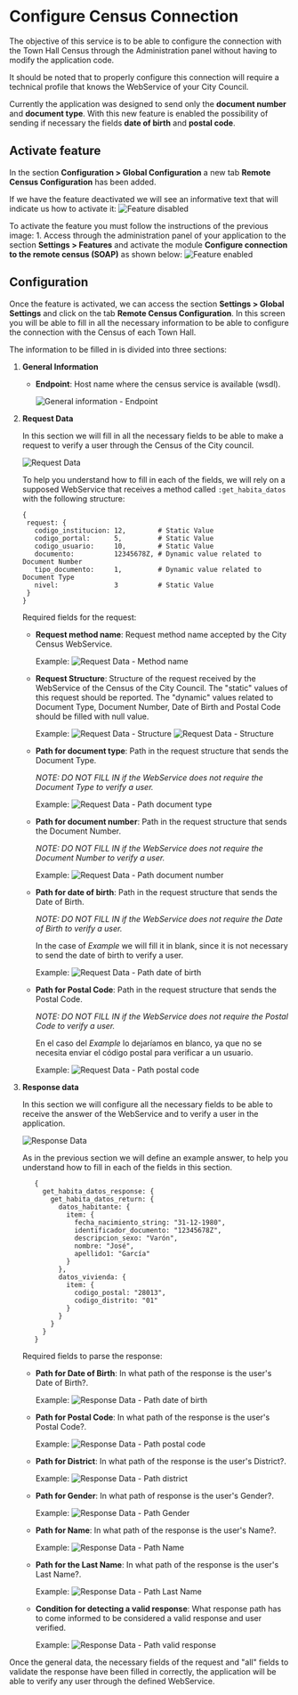 # Configure Census Connection

The objective of this service is to be able to configure the connection with the Town Hall Census through the Administration panel without having to modify the application code.

It should be noted that to properly configure this connection will require a technical profile that knows the WebService of your City Council.

Currently the application was designed to send only the **document number** and **document type**. With this new feature is enabled the possibility of sending if necessary the fields **date of birth** and **postal code**.

## Activate feature

In the section **Configuration &gt; Global Configuration** a new tab **Remote Census Configuration** has been added.

If we have the feature deactivated we will see an informative text that will indicate us how to activate it: ![Feature disabled](../../.gitbook/assets/feature-disabled-en.png)

To activate the feature you must follow the instructions of the previous image: 1. Access through the administration panel of your application to the section **Settings &gt; Features** and activate the module **Configure connection to the remote census \(SOAP\)** as shown below: ![Feature enabled](../../.gitbook/assets/feature-enabled-en.png)

## Configuration

Once the feature is activated, we can access the section **Settings &gt; Global Settings** and click on the tab **Remote Census Configuration**. In this screen you will be able to fill in all the necessary information to be able to configure the connection with the Census of each Town Hall.

The information to be filled in is divided into three sections:

1. **General Information**
   * **Endpoint**: Host name where the census service is available \(wsdl\).

     ![General information - Endpoint](../../.gitbook/assets/general-information-endpoint-en.png)
2. **Request Data**

   In this section we will fill in all the necessary fields to be able to make a request to verify a user through the Census of the City council.

   ![Request Data](../../.gitbook/assets/request-data-en.png)

   To help you understand how to fill in each of the fields, we will rely on a supposed WebService that receives a method called `:get_habita_datos` with the following structure:

   ```text
   {
    request: {
      codigo_institucion: 12,        # Static Value
      codigo_portal:      5,         # Static Value
      codigo_usuario:     10,        # Static Value
      documento:          12345678Z, # Dynamic value related to Document Number
      tipo_documento:     1,         # Dynamic value related to Document Type
      nivel:              3          # Static Value
    }
   }
   ```

   Required fields for the request:

   * **Request method name**: Request method name accepted by the City Census WebService.

     Example: ![Request Data - Method name](../../.gitbook/assets/request-data-method-name-en.png)

   * **Request Structure**: Structure of the request received by the WebService of the Census of the City Council. The "static" values of this request should be reported. The "dynamic" values related to Document Type, Document Number, Date of Birth and Postal Code should be filled with null value.

     Example: ![Request Data - Structure](../../.gitbook/assets/request-data-structure-en.png) ![Request Data - Structure](../../.gitbook/assets/request-data-structure-info-en.png)

   * **Path for document type**: Path in the request structure that sends the Document Type.

     _NOTE: DO NOT FILL IN if the WebService does not require the Document Type to verify a user._

     Example: ![Request Data - Path document type](../../.gitbook/assets/request-data-path-document-type-en.png)

   * **Path for document number**: Path in the request structure that sends the Document Number.

     _NOTE: DO NOT FILL IN if the WebService does not require the Document Number to verify a user._

     Example: ![Request Data - Path document number](../../.gitbook/assets/request-data-path-document-number-en.png)

   * **Path for date of birth**: Path in the request structure that sends the Date of Birth.

     _NOTE: DO NOT FILL IN if the WebService does not require the Date of Birth to verify a user._

     In the case of _Example_ we will fill it in blank, since it is not necessary to send the date of birth to verify a user.

     Example: ![Request Data - Path date of birth](../../.gitbook/assets/request-data-path-date-of-birth-en.png)

   * **Path for Postal Code**: Path in the request structure that sends the Postal Code.

     _NOTE: DO NOT FILL IN if the WebService does not require the Postal Code to verify a user._

     En el caso del _Example_ lo dejaríamos en blanco, ya que no se necesita enviar el código postal para verificar a un usuario.

     Example: ![Request Data - Path postal code](../../.gitbook/assets/request-data-path-postal-code-en.png)

3. **Response data**

   In this section we will configure all the necessary fields to be able to receive the answer of the WebService and to verify a user in the application.

   ![Response Data](../../.gitbook/assets/response-data-en.png)

   As in the previous section we will define an example answer, to help you understand how to fill in each of the fields in this section.

   ```text
      {
        get_habita_datos_response: {
          get_habita_datos_return: {
            datos_habitante: {
              item: {
                fecha_nacimiento_string: "31-12-1980",
                identificador_documento: "12345678Z",
                descripcion_sexo: "Varón",
                nombre: "José",
                apellido1: "García"
              }
            },
            datos_vivienda: {
              item: {
                codigo_postal: "28013",
                codigo_distrito: "01"
              }
            }
          }
        }
      }
   ```

   Required fields to parse the response:

   * **Path for Date of Birth**: In what path of the response is the user's Date of Birth?.

     Example: ![Response Data - Path date of birth](../../.gitbook/assets/response-data-path-date-of-birth-en.png)

   * **Path for Postal Code**: In what path of the response is the user's Postal Code?.

     Example: ![Response Data - Path postal code](../../.gitbook/assets/response-data-path-postal-code-en.png)

   * **Path for District**: In what path of the response is the user's District?.

     Example: ![Response Data - Path district](../../.gitbook/assets/response-data-path-district-en.png)

   * **Path for Gender**: In what path of response is the user's Gender?.

     Example: ![Response Data - Path Gender](../../.gitbook/assets/response-data-path-gender-en.png)

   * **Path for Name**: In what path of the response is the user's Name?.

     Example: ![Response Data - Path Name](../../.gitbook/assets/response-data-path-name-en.png)

   * **Path for the Last Name**: In what path of the response is the user's Last Name?.

     Example: ![Response Data - Path Last Name](../../.gitbook/assets/response-data-path-last-name-en.png)

   * **Condition for detecting a valid response**: What response path has to come informed to be considered a valid response and user verified.

     Example: ![Response Data - Path valid response](../../.gitbook/assets/response-data-path-valid-response-en.png)

Once the general data, the necessary fields of the request and "all" fields to validate the response have been filled in correctly, the application will be able to verify any user through the defined WebService.

